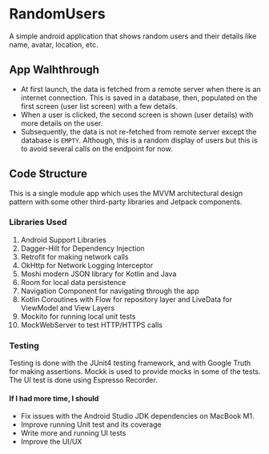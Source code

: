 # RandomUsers
A simple android application that shows random users and their details like name, avatar, location, etc.

## App Walhthrough
- At first launch, the data is fetched from a remote server when there is an internet connection. This is saved in a database, then, populated on the first screen (user list screen) with a few details.
- When a user is clicked, the second screen is shown (user details) with more details on the user.
- Subsequently, the data is not re-fetched from remote server except the database is `EMPTY`. Although, this is a random display of users but this is to avoid several calls on the endpoint for now.

## Code Structure
This is a single module app which uses the MVVM architectural design pattern with some other third-party libraries and Jetpack components.

### Libraries Used
1. Android Support Libraries
2. Dagger-Hilt for Dependency Injection
3. Retrofit for making network calls
4. OkHttp for Network Logging Interceptor
5. Moshi modern JSON library for Kotlin and Java
6. Room for local data persistence
7. Navigation Component for navigating through the app
8. Kotlin Coroutines with Flow for repository layer and LiveData for ViewModel and View Layers
9. Mockito for running local unit tests
10. MockWebServer to test HTTP/HTTPS calls

### Testing
Testing is done with the JUnit4 testing framework, and with Google Truth for making assertions. Mockk is used to provide mocks in some of the tests. The UI test is done using Espresso Recorder.

#### If I had more time, I should
- Fix issues with the Android Studio JDK dependencies on MacBook M1.
- Improve running Unit test and its coverage
- Write more and running UI tests
- Improve the UI/UX
